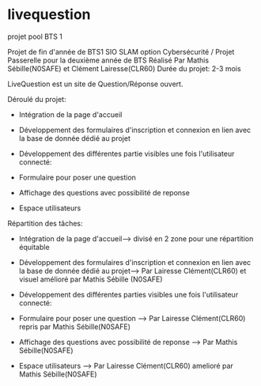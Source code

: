 # livequestion
projet pool BTS 1

Projet de fin d'année de BTS1 SIO SLAM option Cybersécurité / Projet Passerelle pour la deuxième année de BTS 
Réalisé Par Mathis Sébille(N0SAFE) et Clément Lairesse(CLR60)
Durée du projet: 2-3 mois

LiveQuestion est un site de Question/Réponse ouvert.

>>>>>>
Déroulé du projet:

- Intégration de la page d'accueil

- Développement des formulaires d'inscription et connexion en lien avec la base de donnée dédié au projet

- Développement des différentes partie visibles une fois l'utilisateur connecté:  

- Formulaire pour poser une question

- Affichage des questions avec possibilité de reponse

- Espace utilisateurs

>>>>>>
Répartition des tâches:

- Intégration de la page d'accueil--> divisé en 2 zone pour une répartition équitable

- Développement des formulaires d'inscription et connexion en lien avec la base de donnée dédié au projet--> Par Lairesse Clément(CLR60) et visuel amélioré par Mathis Sébille                                                                                                                                                                           (N0SAFE)
- Développement des différentes parties visibles une fois l'utilisateur connecté:
 
- Formulaire pour poser une question --> Par Lairesse Clément(CLR60) repris par Mathis Sébille(N0SAFE)                                                                              

- Affichage des questions avec possibilité de reponse --> Par Mathis Sébille(N0SAFE)


- Espace utilisateurs --> Par Lairesse Clément(CLR60) amelioré par Mathis Sébille(N0SAFE)


